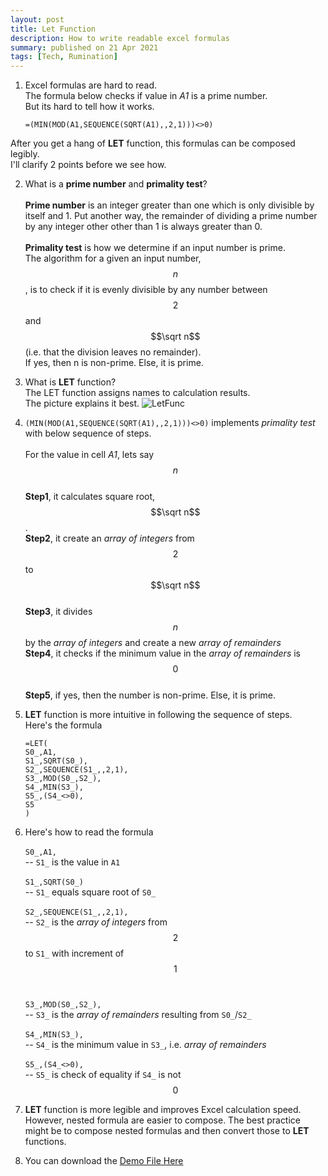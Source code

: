 ```yaml
---
layout: post
title: Let Function
description: How to write readable excel formulas
summary: published on 21 Apr 2021
tags: [Tech, Rumination]
---
```


1. Excel formulas are hard to read. <br> The formula below checks if value in *A1* is a prime number. <br> But its hard to tell how it works.
    ```
    =(MIN(MOD(A1,SEQUENCE(SQRT(A1),,2,1)))<>0)
    ```
After you get a hang of **LET** function, this formulas can be composed legibly. <br> I'll clarify 2 points before we see how.
    

2.  What is a **prime number** and **primality test**? <br><br> **Prime number** is an integer greater than one which is only divisible by itself and 1. Put another way, the remainder of dividing a prime number by any integer other other than 1 is always greater than 0. <br><br>
**Primality test** is how we determine if an input number is prime. <br> The algorithm for a given an input number, $$n$$, is to check if it is evenly divisible by any number between $$2$$ and $$\sqrt n$$ (i.e. that the division leaves no remainder). <br> If yes, then n is non-prime. Else, it is prime.

3.  What is **LET** function? <br> The LET function assigns names to calculation results. <br> The picture explains it best.
        ![LetFunc](https://support.content.office.net/en-us/media/492526a6-54ec-4c18-8800-38bec7600ff6.png "Source: support.microsoft.com/")
    

4. `(MIN(MOD(A1,SEQUENCE(SQRT(A1),,2,1)))<>0)` implements *primality test* with below sequence of steps.
    <br><br> For the value in cell *A1*, lets say $$n$$
    <br> **Step1**, it calculates square root, $$\sqrt n$$.
    <br> **Step2**, it create an *array of integers* from $$2$$ to $$\sqrt n$$
    <br> **Step3**, it divides $$n$$ by the *array of integers* and create a new *array of remainders*
    <br> **Step4**, it checks if the minimum value in the *array of remainders* is $$0$$
    <br> **Step5**, if yes, then the number is non-prime. Else, it is prime.

5. **LET** function is more intuitive in following the sequence of steps.
    <br> Here's the formula
    ```
    =LET(
    S0_,A1,
    S1_,SQRT(S0_),
    S2_,SEQUENCE(S1_,,2,1),
    S3_,MOD(S0_,S2_),
    S4_,MIN(S3_),
    S5_,(S4_<>0),
    S5
    )
    ```

6. Here's how to read the formula 
    <br><br>`S0_,A1,` <br>
        -- `S1_` is the value in `A1`
    <br><br>`S1_,SQRT(S0_)` <br>
        -- `S1_` equals square root of `S0_`
    <br><br>`S2_,SEQUENCE(S1_,,2,1),` <br>
        -- `S2_` is the *array of integers* from $$2$$ to `S1_` with increment of $$1$$
    <br><br>`S3_,MOD(S0_,S2_),` <br>
        -- `S3_` is the *array of remainders* resulting from `S0_`/`S2_`
    <br><br>`S4_,MIN(S3_),` <br>
        -- `S4_` is the minimum value in `S3_`, i.e. *array of remainders*
    <br><br>`S5_,(S4_<>0),` <br>
        -- `S5_` is check of equality if `S4_` is not $$0$$

7. **LET** function is more legible and improves Excel calculation speed. However, nested formula are easier to compose. The best practice might be to compose nested formulas and then convert those to **LET** functions.

8. You can download the [Demo File Here](https://github.com/continuoous/Spreadsheets/blob/main/Let.xlsx?raw=true)